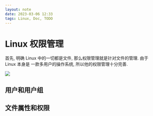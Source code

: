 ```yaml
---
layout: note
date: 2023-03-06 12:33
tags: Linux, Doc, TODO
---
```


# Linux 权限管理

首先, 明确 Linux 中的一切都是文件, 那么权限管理就是针对文件的管理. 由于 Linux 本身是
一款多用户的操作系统, 所以他的权限管理十分完善.

![](Pasted%20image%2020230903181204%201.png)

## 用户和用户组

## 文件属性和权限
